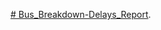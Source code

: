 [# Bus_Breakdown-Delays_Report](https://truman0-my.sharepoint.com/:x:/g/personal/ti81427_truman_edu/EehyCYj4yAJAlvXn8RMKmeIBP8NhbrJKiJKd7XeI6r_9OQ?e=NyFI32). 
